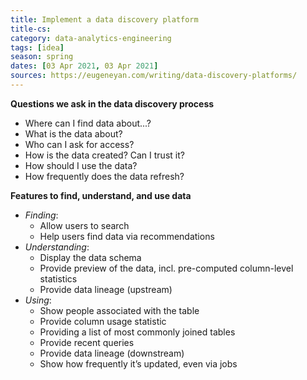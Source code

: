 ```yaml
---
title: Implement a data discovery platform
title-cs: 
category: data-analytics-engineering
tags: [idea]
season: spring
dates: [03 Apr 2021, 03 Apr 2021]
sources: https://eugeneyan.com/writing/data-discovery-platforms/
---
```


**Questions we ask in the data discovery process**
* Where can I find data about...?
* What is the data about?
* Who can I ask for access?
* How is the data created? Can I trust it?
* How should I use the data?
* How frequently does the data refresh?

**Features to find, understand, and use data**
* *Finding*:
	* Allow users to search
	* Help users find data via recommendations
* *Understanding*:
	* Display the data schema
	* Provide preview of the data, incl. pre-computed column-level statistics
	* Provide data lineage (upstream)
* *Using*:
	* Show people associated with the table
	* Provide column usage statistic
	* Providing a list of most commonly joined tables
	* Provide recent queries
	* Provide data lineage (downstream)
	* Show how frequently it’s updated, even via jobs